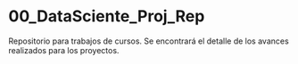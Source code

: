 # 00_DataSciente_Proj_Rep

Repositorio para trabajos de cursos.
Se encontrará el detalle de los avances realizados para los proyectos.


